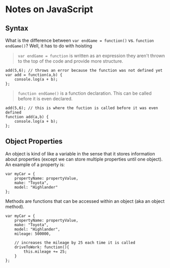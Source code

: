 # Notes on JavaScript

## Syntax
What is the difference between `var endGame = function()` vs. `function endGame()`? Well, it has to do with hoisting 
> `var endGame = function` is written as an expression they aren't thrown to the top of the code and provide more structure. 
```
add(5,6); // throws an error because the function was not defined yet
var add = function(a,b) {
    console.log(a + b);
};
```
> `function endGame()` is a function declaration. This can be called before it is even declared.
```
add(5,6); // this is where the fuction is called before it was even defined
function add(a,b) {
    console.log(a + b);
};
```

## Object Properties
An object is kind of like a variable in the sense that it stores information about properties (except we can store multiple properties until one object). An example of a property is: 
```
var myCar = {
    propertyName: propertyValue,
    make: "Toyota",
    model: "Highlander"
};
```
Methods are functions that can be accessed within an object (aka an object method). 
```
var myCar = {
    propertyName: propertyValue,
    make: "Toyota",
    model: "Highlander",
    mileage: 500000,

    // increases the mileage by 25 each time it is called
    driveToWork: function(){
        this.mileage += 25;
    }
};
```
